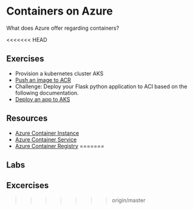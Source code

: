 # Containers on Azure

What does Azure offer regarding containers?

<<<<<<< HEAD
## Exercises

- Provision a kubernetes cluster AKS
- [Push an image to ACR](https://docs.microsoft.com/en-us/azure/container-registry/container-registry-get-started-azure-cli)
- Challenge: Deploy your Flask python application to ACI based on the following documentation.
- [Deploy an app to AKS](04-deploy-apps-aks.md)

## Resources

- [Azure Container Instance](https://docs.microsoft.com/en-us/azure/container-instances/)
- [Azure Container Service](https://docs.microsoft.com/en-us/azure/aks/)
- [Azure Container Registry](https://docs.microsoft.com/en-us/azure/container-registry/)
=======
## Labs

## Excercises
>>>>>>> origin/master


